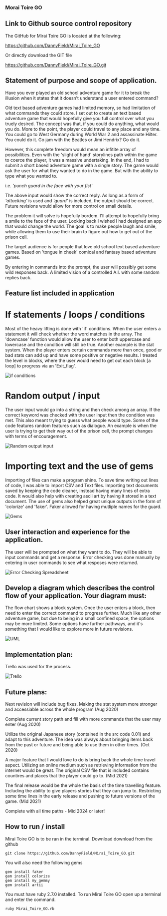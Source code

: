 ### Morai Toire GO

## Link to Github source control repository

The GitHub for Mirai Toire GO is located at the following:

https://github.com/DannyField/Mirai_Toire_GO

Or directly download the GIT file

https://github.com/DannyField/Mirai_Toire_GO.git

## Statement of purpose and scope of application.

Have you ever played an old school adventure game for it to break the illusion when it states that it doesn’t understand a user entered command? 

Old text based adventure games had limited memory, so had limitation of what commands they could store. I set out to create an text based adventure game that would hopefully give you full control over what you truely desired. The concept was that, if you could do anything, what would you do. More to the point, the player could travel to any place and any time. You could go to West Germany during World War 2 and assassinate Hilter. You could do it. Go jam with the Beatles or Jimi Hendrix? Go do it. 

However, this complete freedom would mean an infitite array of possibilities. Even with the 'slight of hand' storylines path within the game to coerce the player, it was a massive undertaking. In the end, I had to submit a short based adventure game with a single story. The game would ask the user for what they wanted to do in the game. But with the ability to type what you wanted to.

i.e. *'punch guard in the face with your fist'*

The above input would show the correct reply. As long as a form of *'attacking'* is used and *'guard'* is included, the output should be correct. Future revisions would allow for more control on small details.

The problem it will solve is hopefully bordem. I'll attempt to hopefully bring a smile to the face of the user. Looking back I wished I had designed an app that would change the world. The goal is to make people laugh and smile, while allowing them to use their brain to figure out how to get out of the prison cell.

The target audience is for people that love old school text based adventure games. Based on 'tongue in cheek' comical and fantasy based adventure games. 

By entering in commands into the prompt, the user will possibly get some wild responses back. A limited vision of a controlled A.I. with some random replies back.

## Feature list included in application

# If statements / loops / conditions

Most of the heavy lifting is done with 'if' conditions. When the user enters a statement it will check whether the word matches in the array. The 'downcase' function would allow the user to enter both uppercase and lowercase and the condition will still be true. Another example is the stat system. When the player enters certain commands more than once, good or bad stats can add up and have some positive or negative results. I treated the level in blocks, where the user would need to get out each block [a loop] to progress via an 'Exit_flag'. 

![if conditions](./docs/Anger.png)

# Random output / input
The user input would go into a string and then check among an array. If the correct keyword was checked with the user input then the condition was met. This also meant trying to guess what people would type. Some of the code features random features such as dialogue. An example is when the user is trying to get their way out of the prison cell, the prompt changes with terms of encouragement.

![Random output input](./docs/random_speech.png)

# Importing text and the use of gems
Importing of files can make a program shine. To save time writing out lines of code, I was able to import CSV and Text files. Importing text documents saved by keeping the code cleaner, instead having many lines of extra code. It would also help with creating ascii art by having it stored in a text document. The use of gems also helped great unique outputs in the form of 'colorize' and 'faker'. Faker allowed for having mutliple names for the guard.

![Gems](./docs/Faker.png)

## User interaction and experience for the application.

The user will be prompted on what they want to do. They will be able to input commands and get a response. Error checking was done manually by entering in user commands to see what resposes were returned.
 
![Error Checking Spreadsheet](./docs/MiraiTorie_Error.png)

##	Develop a diagram which describes the control flow of your application. Your diagram must:
The flow chart shows a block system. Once the user enters a block, then need to enter the correct command to progress further. Much like any other adventure game, but due to being in a small confined space, the options may be more limited. Some options have further pathways, and it's something that I would like to explore more in future revisions.

![UML](./docs/Mirai_Torie_GO_UML.png)

## Implementation plan:
Trello was used for the process. 

![Trello](./docs/Trello.png)

## Future plans:
Next revision will include bug fixes. Making the stat system more stronger and accessiable across the whole program (Aug 2020)

Complete current story path and fill with more commands that the user may enter (Aug 2020)

Utilize the original Japanese story (contained in the src code 0.01) and adapt to this adventure. The idea was always about bringing items back from the past or future and being able to use them in other times. (Oct 2020)

A major feature that I would love to do is bring back the whole time travel aspect. Utilizing an online medium such as retrieving information from the internet would be great. The original CSV file that is included contains countires and places that the player could go to. (Mid 2021)

The final release would be the whole the basis of the time travelling feature. Including the ability to give players stories that they can jump to. Restricting some time lines in the early release and pushing to future versions of the game. (Mid 2021)

Complete with all time paths - Mid 2024 or later!

## How to run / install

Mirai Toire GO is to be ran in the terminal. Download download from the github

```
git clone https://github.com/DannyField/Mirai_Toire_GO.git
```

You will also need the following gems

```
gem install faker
gem install colorize
gem install my_gemmy
gem install artii
```

You must have ruby 2.7.0 installed. To run Mirai Toire GO open up a terminal and enter the command.

```
ruby Mirai_Toire_GO.rb
```

